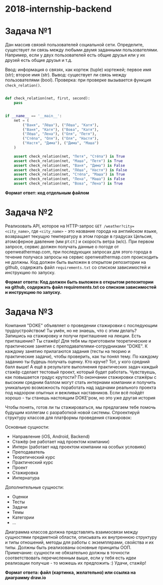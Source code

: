 # 2018-internship-backend

# Задача №1

Дан массив связей пользователей социальной сети. 
Определите, существует ли связь между любыми двумя заданными пользователями.
Например, если у двух пользователей есть общие друзья или у их друзей есть общие друзья и т.д.


Ввод: информация о связях, как кортеж (tuple) кортежей; первое имя (str); второе имя (str).
Вывод: существует ли связь между пользователями (bool).
Проверка: при проверке вызывается функция `check_relation()`.


```python

def check_relation(net, first, second):
    pass


if __name__ == '__main__':
    net = (
        ("Ваня", "Лёша"), ("Лёша", "Катя"),
        ("Ваня", "Катя"), ("Вова", "Катя"),
        ("Лёша", "Лена"), ("Оля", "Петя"),
        ("Стёпа", "Оля"), ("Оля", "Настя"),
        ("Настя", "Дима"), ("Дима", "Маша")
    )

    assert check_relation(net, "Петя", "Стёпа") is True
    assert check_relation(net, "Маша", "Петя") is True
    assert check_relation(net, "Ваня", "Дима") is False
    assert check_relation(net, "Лёша", "Настя") is False
    assert check_relation(net, "Стёпа", "Маша") is True
    assert check_relation(net, "Лена", "Маша") is False
    assert check_relation(net, "Вова", "Лена") is True
```

**Формат ответ: код отдельным файлом**


# Задача №2

Реализовать API, которое на HTTP-запрос `GET /weather?city=<city_name>`,
где `<city_name>` - это название города на английском языке, 
возвращает текущую температуру в этом городе в градусах Цельсия, атомсферное давление (мм рт.ст.) и скорость ветра (м/c).
При первом запросе, сервис должен получать данные о погоде от openweathermap.com,
при последующих запросах для этого города в течение получаса запросы на сервис openweathermap.com происходить не должны.
Код должен быть выложен в открытом репозитории на github, содержать файл `requirements.txt` со списком зависимостей и инструкцию по запуску.

**Формат ответа: Код должен быть выложен в открытом репозитории на github, содержать файл requirements.txt со списком зависимостей и инструкцию по запуску.**

# Задача №3

Компания "DOKE" объявляет о проведении стажировки с последующим трудоустройством! Ты умён, но не знаешь, что с этим делать?
Запишись на стажировку и получи приглашение на лекции. Есть приглашение? Ты стажёр! Для тебя мы приготовили теоретические и практические занятия с преподавателями-сотрудниками "DOKE". 
К каждому занятию прилагаются задания (тесты на теорию и практические задачи), чтобы проверить, как ты понял тему. По каждому заданию ты будешь получать оценку. Кто круче? Тот, у кого средний балл выше! А ещё в результате выполнения практических задач каждый стажёр сделает тестовый проект, который будет работать. Чувствуешь, как повышается градус крутости?
По окончании стажировки стажёры с высоким средним баллом могут стать интернами компании и получить уникальную возможность поработать над задачами реального проекта под надзором опытных и вежливых наставников.
Если всё пойдёт хорошо - ты станешь настоящим DOKE'ром, но это уже другая история 

Чтобы понять, готов ли ты стажироваться, мы предлагаем тебе помочь будущим коллегам с разработкой новой системы.
Спроектируй структуру классов для платформы проведения стажировок:

Основные сущности:

* Направление (iOS, Android, Backend)
* Cтажёр (не работает над проектом компании)
* Интерн (работает над проектом компании на особых условиях)
* Преподаватель
* Теоретический курс
* Практический курс
* Проект
* Стажировка
* Интернатура

Дополнительные сущности:

* Оценки
* Тесты
* Задачи
* Темы
* Категории
* ...

Диаграмма классов должна представлять взаимосвязи между сущностями предметной области, описывать их внутреннюю структуру и типы отношений, методы для работы с экземплярами, свойства и их типы.
Должны быть реализованы основные принципы ООП.
Примечание: сущности не обязательно должны в точности соответствовать перечисленным выше, если у тебя есть идеи реализации получше - то можешь их предложить :)
Удачи, стажёр!

**Формат ответа: файл (картинка, желательно) или ссылка на диаграмму draw.io**

